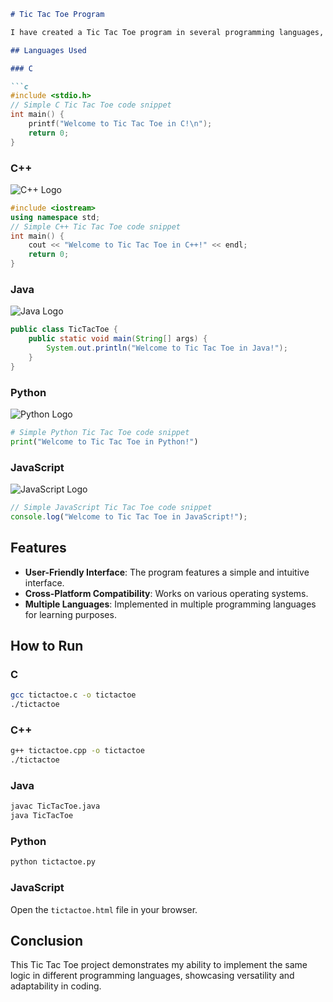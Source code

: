 ```markdown
# Tic Tac Toe Program

I have created a Tic Tac Toe program in several programming languages, including C, C++, Java, Python, and JavaScript.

## Languages Used

### C

```c
#include <stdio.h>
// Simple C Tic Tac Toe code snippet
int main() {
    printf("Welcome to Tic Tac Toe in C!\n");
    return 0;
}
```

### C++
![C++ Logo](https://upload.wikimedia.org/wikipedia/commons/1/18/ISO_C%2B%2B_Logo.svg)

```cpp
#include <iostream>
using namespace std;
// Simple C++ Tic Tac Toe code snippet
int main() {
    cout << "Welcome to Tic Tac Toe in C++!" << endl;
    return 0;
}
```

### Java
![Java Logo](https://upload.wikimedia.org/wikipedia/en/3/30/Java_programming_language_logo.svg)

```java
public class TicTacToe {
    public static void main(String[] args) {
        System.out.println("Welcome to Tic Tac Toe in Java!");
    }
}
```

### Python
![Python Logo](https://upload.wikimedia.org/wikipedia/commons/c/c3/Python-logo-notext.svg)

```python
# Simple Python Tic Tac Toe code snippet
print("Welcome to Tic Tac Toe in Python!")
```

### JavaScript
![JavaScript Logo](https://upload.wikimedia.org/wikipedia/commons/6/6a/JavaScript-logo.png)

```javascript
// Simple JavaScript Tic Tac Toe code snippet
console.log("Welcome to Tic Tac Toe in JavaScript!");
```

## Features

- **User-Friendly Interface**: The program features a simple and intuitive interface.
- **Cross-Platform Compatibility**: Works on various operating systems.
- **Multiple Languages**: Implemented in multiple programming languages for learning purposes.
<!--
## Screenshots

### C
![Tic Tac Toe in C](https://via.placeholder.com/150/0000FF/FFFFFF?text=C+Screenshot)

### C++
![Tic Tac Toe in C++](https://via.placeholder.com/150/FF0000/FFFFFF?text=C%2B%2B+Screenshot)

### Java
![Tic Tac Toe in Java](https://via.placeholder.com/150/FFA500/FFFFFF?text=Java+Screenshot)

### Python
![Tic Tac Toe in Python](https://via.placeholder.com/150/008000/FFFFFF?text=Python+Screenshot)

### JavaScript
![Tic Tac Toe in JavaScript](https://via.placeholder.com/150/FFFF00/000000?text=JavaScript+Screenshot)
-->
## How to Run

### C
```sh
gcc tictactoe.c -o tictactoe
./tictactoe
```

### C++
```sh
g++ tictactoe.cpp -o tictactoe
./tictactoe
```

### Java
```sh
javac TicTacToe.java
java TicTacToe
```

### Python
```sh
python tictactoe.py
```

### JavaScript
Open the `tictactoe.html` file in your browser.

## Conclusion

This Tic Tac Toe project demonstrates my ability to implement the same logic in different programming languages, showcasing versatility and adaptability in coding.
<!--
### Explanation

- **Headers (`#`)**: Used to create different sections of the document.
- **Images (`![alt text](URL)`)**: Display logos and screenshots.
- **Code Blocks (` ``` `)**: Show code snippets in various languages.
- **Text Emphasis**: Used `**` for bold text.
- **Placeholders**: Used URLs from Wikipedia for language logos and placeholders for screenshots.

This Markdown file provides a comprehensive overview of your Tic Tac Toe project across multiple programming languages, complete with images and code snippets.
-->
```

